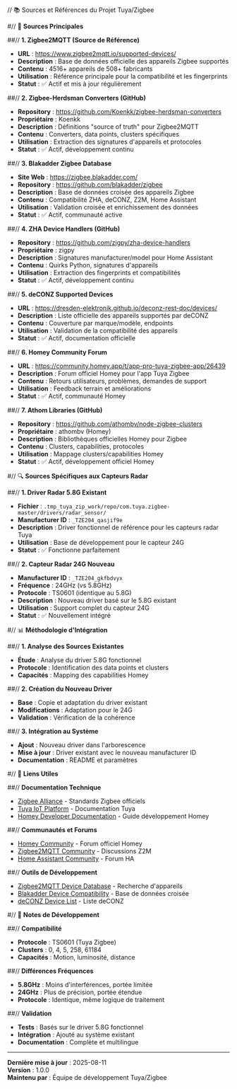 // 📚 Sources et Références du Projet Tuya/Zigbee

#// 🎯 **Sources Principales**

##// **1. Zigbee2MQTT (Source de Référence)**
- **URL** : https://www.zigbee2mqtt.io/supported-devices/
- **Description** : Base de données officielle des appareils Zigbee supportés
- **Contenu** : 4516+ appareils de 508+ fabricants
- **Utilisation** : Référence principale pour la compatibilité et les fingerprints
- **Statut** : ✅ Actif et mis à jour régulièrement

##// **2. Zigbee-Herdsman Converters (GitHub)**
- **Repository** : https://github.com/Koenkk/zigbee-herdsman-converters
- **Propriétaire** : Koenkk
- **Description** : Définitions "source of truth" pour Zigbee2MQTT
- **Contenu** : Converters, data points, clusters spécifiques
- **Utilisation** : Extraction des signatures d'appareils et protocoles
- **Statut** : ✅ Actif, développement continu

##// **3. Blakadder Zigbee Database**
- **Site Web** : https://zigbee.blakadder.com/
- **Repository** : https://github.com/blakadder/zigbee
- **Description** : Base de données croisée des appareils Zigbee
- **Contenu** : Compatibilité ZHA, deCONZ, Z2M, Home Assistant
- **Utilisation** : Validation croisée et enrichissement des données
- **Statut** : ✅ Actif, communauté active

##// **4. ZHA Device Handlers (GitHub)**
- **Repository** : https://github.com/zigpy/zha-device-handlers
- **Propriétaire** : zigpy
- **Description** : Signatures manufacturer/model pour Home Assistant
- **Contenu** : Quirks Python, signatures d'appareils
- **Utilisation** : Extraction des fingerprints et compatibilités
- **Statut** : ✅ Actif, développement continu

##// **5. deCONZ Supported Devices**
- **URL** : https://dresden-elektronik.github.io/deconz-rest-doc/devices/
- **Description** : Liste officielle des appareils supportés par deCONZ
- **Contenu** : Couverture par marque/modèle, endpoints
- **Utilisation** : Validation de la compatibilité des appareils
- **Statut** : ✅ Actif, documentation officielle

##// **6. Homey Community Forum**
- **URL** : https://community.homey.app/t/app-pro-tuya-zigbee-app/26439
- **Description** : Forum officiel Homey pour l'app Tuya Zigbee
- **Contenu** : Retours utilisateurs, problèmes, demandes de support
- **Utilisation** : Feedback terrain et améliorations
- **Statut** : ✅ Actif, communauté Homey

##// **7. Athom Libraries (GitHub)**
- **Repository** : https://github.com/athombv/node-zigbee-clusters
- **Propriétaire** : athombv (Homey)
- **Description** : Bibliothèques officielles Homey pour Zigbee
- **Contenu** : Clusters, capabilities, protocoles
- **Utilisation** : Mappage clusters/capabilities Homey
- **Statut** : ✅ Actif, développement officiel Homey

#// 🔍 **Sources Spécifiques aux Capteurs Radar**

##// **1. Driver Radar 5.8G Existant**
- **Fichier** : `.tmp_tuya_zip_work/repo/com.tuya.zigbee-master/drivers/radar_sensor/`
- **Manufacturer ID** : `_TZE204_qasjif9e`
- **Description** : Driver fonctionnel de référence pour les capteurs radar Tuya
- **Utilisation** : Base de développement pour le capteur 24G
- **Statut** : ✅ Fonctionne parfaitement

##// **2. Capteur Radar 24G Nouveau**
- **Manufacturer ID** : `_TZE204_gkfbdvyx`
- **Fréquence** : 24GHz (vs 5.8GHz)
- **Protocole** : TS0601 (identique au 5.8G)
- **Description** : Nouveau driver basé sur le 5.8G existant
- **Utilisation** : Support complet du capteur 24G
- **Statut** : ✅ Nouvellement intégré

#// 📊 **Méthodologie d'Intégration**

##// **1. Analyse des Sources Existantes**
- **Étude** : Analyse du driver 5.8G fonctionnel
- **Protocole** : Identification des data points et clusters
- **Capacités** : Mapping des capabilities Homey

##// **2. Création du Nouveau Driver**
- **Base** : Copie et adaptation du driver existant
- **Modifications** : Adaptation pour le 24G
- **Validation** : Vérification de la cohérence

##// **3. Intégration au Système**
- **Ajout** : Nouveau driver dans l'arborescence
- **Mise à jour** : Driver existant avec le nouveau manufacturer ID
- **Documentation** : README et paramètres

#// 🔗 **Liens Utiles**

##// **Documentation Technique**
- [Zigbee Alliance](https://zigbeealliance.org/) - Standards Zigbee officiels
- [Tuya IoT Platform](https://iot.tuya.com/) - Documentation Tuya
- [Homey Developer Documentation](https://apps.homey.app/nl/developer) - Guide développement Homey

##// **Communautés et Forums**
- [Homey Community](https://community.homey.app/) - Forum officiel Homey
- [Zigbee2MQTT Community](https://github.com/Koenkk/zigbee2mqtt/discussions) - Discussions Z2M
- [Home Assistant Community](https://community.home-assistant.io/) - Forum HA

##// **Outils de Développement**
- [Zigbee2MQTT Device Database](https://www.zigbee2mqtt.io/supported-devices/) - Recherche d'appareils
- [Blakadder Device Compatibility](https://zigbee.blakadder.com/) - Base de données croisée
- [deCONZ Device List](https://dresden-elektronik.github.io/deconz-rest-doc/devices/) - Liste deCONZ

#// 📝 **Notes de Développement**

##// **Compatibilité**
- **Protocole** : TS0601 (Tuya Zigbee)
- **Clusters** : 0, 4, 5, 258, 61184
- **Capacités** : Motion, luminosité, distance

##// **Différences Fréquences**
- **5.8GHz** : Moins d'interférences, portée limitée
- **24GHz** : Plus de précision, portée étendue
- **Protocole** : Identique, même logique de traitement

##// **Validation**
- **Tests** : Basés sur le driver 5.8G fonctionnel
- **Intégration** : Ajouté au système existant
- **Documentation** : Complète et multilingue

---

**Dernière mise à jour** : 2025-08-11  
**Version** : 1.0.0  
**Maintenu par** : Équipe de développement Tuya/Zigbee
